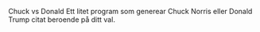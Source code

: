 Chuck vs Donald
Ett litet program som generear Chuck Norris eller Donald Trump citat beroende på ditt val. 
